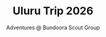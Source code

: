 ---
title: Uluru Trip 2026
subtitle: "Adventures @ Bundoora Scout Group"
description: "Our trip planned to Uluru in 2026"
layout: trip
published: true
sitemap: true
permalink: /uluru-trip-2026
---